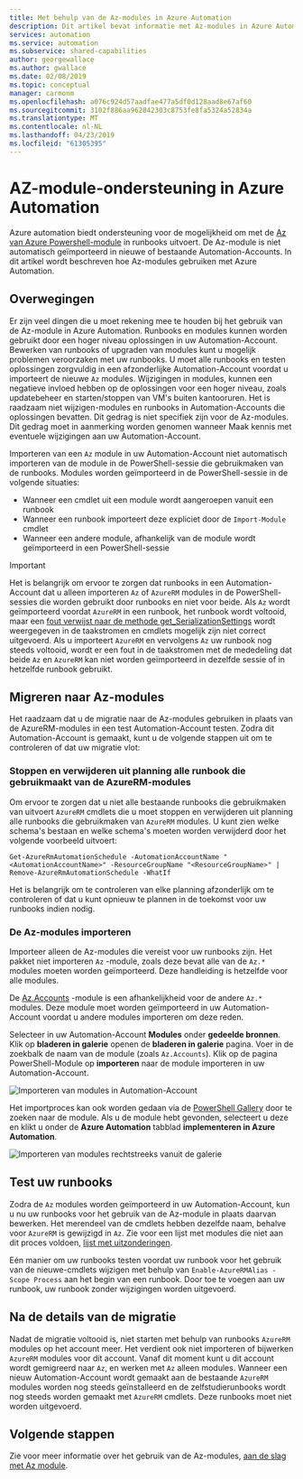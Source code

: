 ```yaml
---
title: Met behulp van de Az-modules in Azure Automation
description: Dit artikel bevat informatie met Az-modules in Azure Automation
services: automation
ms.service: automation
ms.subservice: shared-capabilities
author: georgewallace
ms.author: gwallace
ms.date: 02/08/2019
ms.topic: conceptual
manager: carmonm
ms.openlocfilehash: a076c924d57aadfae477a5df0d128aad8e67af60
ms.sourcegitcommit: 3102f886aa962842303c8753fe8fa5324a52834a
ms.translationtype: MT
ms.contentlocale: nl-NL
ms.lasthandoff: 04/23/2019
ms.locfileid: "61305395"
---
```

# <a name="az-module-support-in-azure-automation"></a>AZ-module-ondersteuning in Azure Automation

Azure automation biedt ondersteuning voor de mogelijkheid om met de [Az van Azure Powershell-module](/powershell/azure/new-azureps-module-az?view=azps-1.1.0) in runbooks uitvoert. De Az-module is niet automatisch geïmporteerd in nieuwe of bestaande Automation-Accounts. In dit artikel wordt beschreven hoe Az-modules gebruiken met Azure Automation.

## <a name="considerations"></a>Overwegingen

Er zijn veel dingen die u moet rekening mee te houden bij het gebruik van de Az-module in Azure Automation. Runbooks en modules kunnen worden gebruikt door een hoger niveau oplossingen in uw Automation-Account. Bewerken van runbooks of upgraden van modules kunt u mogelijk problemen veroorzaken met uw runbooks. U moet alle runbooks en testen oplossingen zorgvuldig in een afzonderlijke Automation-Account voordat u importeert de nieuwe `Az` modules. Wijzigingen in modules, kunnen een negatieve invloed hebben op de oplossingen voor een hoger niveau, zoals updatebeheer en starten/stoppen van VM's buiten kantooruren. Het is raadzaam niet wijzigen-modules en runbooks in Automation-Accounts die oplossingen bevatten. Dit gedrag is niet specifiek zijn voor de Az-modules. Dit gedrag moet in aanmerking worden genomen wanneer Maak kennis met eventuele wijzigingen aan uw Automation-Account.

Importeren van een `Az` module in uw Automation-Account niet automatisch importeren van de module in de PowerShell-sessie die gebruikmaken van de runbooks. Modules worden geïmporteerd in de PowerShell-sessie in de volgende situaties:

* Wanneer een cmdlet uit een module wordt aangeroepen vanuit een runbook
* Wanneer een runbook importeert deze expliciet door de `Import-Module` cmdlet
* Wanneer een andere module, afhankelijk van de module wordt geïmporteerd in een PowerShell-sessie

> [!IMPORTANT]
> Het is belangrijk om ervoor te zorgen dat runbooks in een Automation-Account dat u alleen importeren `Az` of `AzureRM` modules in de PowerShell-sessies die worden gebruikt door runbooks en niet voor beide. Als `Az` wordt geïmporteerd voordat `AzureRM` in een runbook, het runbook wordt voltooid, maar een [fout verwijst naar de methode get_SerializationSettings](troubleshoot/runbooks.md#get-serializationsettings) wordt weergegeven in de taakstromen en cmdlets mogelijk zijn niet correct uitgevoerd. Als u importeert `AzureRM` en vervolgens `Az` uw runbook nog steeds voltooid, wordt er een fout in de taakstromen met de mededeling dat beide `Az` en `AzureRM` kan niet worden geïmporteerd in dezelfde sessie of in hetzelfde runbook gebruikt.

## <a name="migrating-to-az-modules"></a>Migreren naar Az-modules

Het raadzaam dat u de migratie naar de Az-modules gebruiken in plaats van de AzureRM-modules in een test Automation-Account testen. Zodra dit Automation-Account is gemaakt, kunt u de volgende stappen uit om te controleren of dat uw migratie vlot:

### <a name="stop-and-unschedule-all-runbook-that-uses-azurerm-modules"></a>Stoppen en verwijderen uit planning alle runbook die gebruikmaakt van de AzureRM-modules

Om ervoor te zorgen dat u niet alle bestaande runbooks die gebruikmaken van uitvoert `AzureRM` cmdlets die u moet stoppen en verwijderen uit planning alle runbooks die gebruikmaken van `AzureRM` modules. U kunt zien welke schema's bestaan en welke schema's moeten worden verwijderd door het volgende voorbeeld uitvoert:

  ```powershell-interactive
  Get-AzureRmAutomationSchedule -AutomationAccountName "<AutomationAccountName>" -ResourceGroupName "<ResourceGroupName>" | Remove-AzureRmAutomationSchedule -WhatIf
  ```

Het is belangrijk om te controleren van elke planning afzonderlijk om te controleren of dat u kunt opnieuw te plannen in de toekomst voor uw runbooks indien nodig.

### <a name="import-the-az-modules"></a>De Az-modules importeren

Importeer alleen de Az-modules die vereist voor uw runbooks zijn. Het pakket niet importeren `Az` -module, zoals deze bevat alle van de `Az.*` modules moeten worden geïmporteerd. Deze handleiding is hetzelfde voor alle modules.

De [Az.Accounts](https://www.powershellgallery.com/packages/Az.Accounts/1.1.0) -module is een afhankelijkheid voor de andere `Az.*` modules. Deze module moet worden geïmporteerd in uw Automation-Account voordat u andere modules importeren om deze reden.

Selecteer in uw Automation-Account **Modules** onder **gedeelde bronnen**. Klik op **bladeren in galerie** openen de **bladeren in galerie** pagina.  Voer in de zoekbalk de naam van de module (zoals `Az.Accounts`). Klik op de pagina PowerShell-Module op **importeren** naar de module importeren in uw Automation-Account.

![Importeren van modules in Automation-Account](media/az-modules/import-module.png)

Het importproces kan ook worden gedaan via de [PowerShell Gallery](https://www.powershellgallery.com) door te zoeken naar de module. Als u de module hebt gevonden, selecteert u deze en klikt u onder de **Azure Automation** tabblad **implementeren in Azure Automation**.

![Importeren van modules rechtstreeks vanuit de galerie](media/az-modules/import-gallery.png)

## <a name="test-your-runbooks"></a>Test uw runbooks

Zodra de `Az` modules worden geïmporteerd in uw Automation-Account, kun u nu uw runbooks voor het gebruik van de Az-module in plaats daarvan bewerken. Het merendeel van de cmdlets hebben dezelfde naam, behalve voor `AzureRM` is gewijzigd in `Az`. Zie voor een lijst met modules die niet aan dit proces voldoen, [lijst met uitzonderingen](/powershell/azure/migrate-from-azurerm-to-az?view=azps-1.1.0#change-module-imports-and-cmdlet-names).

Eén manier om uw runbooks testen voordat uw runbook voor het gebruik van de nieuwe-cmdlets wijzigen met behulp van `Enable-AzureRMAlias -Scope Process` aan het begin van een runbook. Door toe te voegen aan uw runbook, uw runbook zonder wijzigingen worden uitgevoerd.

## <a name="after-migration-details"></a>Na de details van de migratie

Nadat de migratie voltooid is, niet starten met behulp van runbooks `AzureRM` modules op het account meer. Het verdient ook niet importeren of bijwerken `AzureRM` modules voor dit account. Vanaf dit moment kunt u dit account wordt gemigreerd naar `Az`, en werken met `Az` alleen modules. Wanneer een nieuw Automation-Account wordt gemaakt aan de bestaande `AzureRM` modules worden nog steeds geïnstalleerd en de zelfstudierunbooks wordt nog steeds worden gemaakt met `AzureRM` cmdlets. Deze runbooks moet niet worden uitgevoerd.

## <a name="next-steps"></a>Volgende stappen

Zie voor meer informatie over het gebruik van de Az-modules, [aan de slag met Az module](/powershell/azure/get-started-azureps?view=azps-1.1.0).
